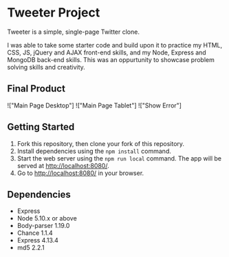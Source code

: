 # Tweeter Project

Tweeter is a simple, single-page Twitter clone.

I was able to take some starter code and build upon it to practice my HTML, CSS, JS, jQuery and AJAX front-end skills, and my Node, Express and MongoDB back-end skills. This was an oppurtunity to showcase problem solving skills and creativity. 

## Final Product

!["Main Page Desktop"]
!["Main Page Tablet"]
!["Show Error"]

## Getting Started

1. Fork this repository, then clone your fork of this repository.
2. Install dependencies using the `npm install` command.
3. Start the web server using the `npm run local` command. The app will be served at <http://localhost:8080/>.
4. Go to <http://localhost:8080/> in your browser.

## Dependencies

- Express
- Node 5.10.x or above
- Body-parser 1.19.0
- Chance 1.1.4
- Express 4.13.4
- md5 2.2.1

